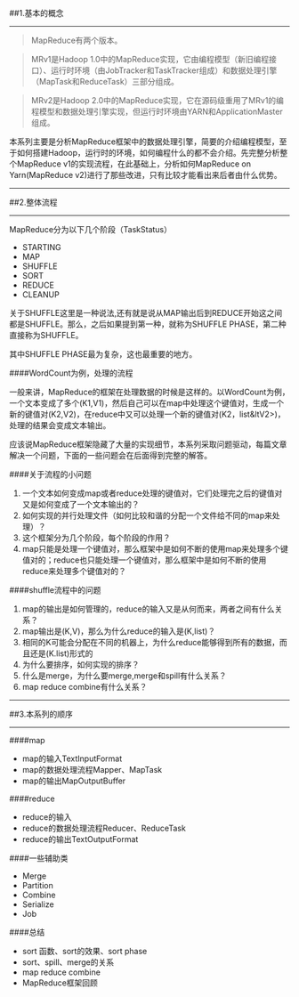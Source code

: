 ##1.基本的概念
***

>MapReduce有两个版本。

>MRv1是Hadoop 1.0中的MapReduce实现，它由编程模型（新旧编程接口）、运行时环境（由JobTracker和TaskTracker组成）和数据处理引擎（MapTask和ReduceTask）三部分组成。

>MRv2是Hadoop 2.0中的MapReduce实现，它在源码级重用了MRv1的编程模型和数据处理引擎实现，但运行时环境由YARN和ApplicationMaster组成。

本系列主要是分析MapReduce框架中的数据处理引擎，简要的介绍编程模型，至于如何搭建Hadoop，运行时的环境，如何编程什么的都不会介绍。先完整分析整个MapReduce v1的实现流程，在此基础上，分析如何MapReduce on Yarn(MapReduce v2)进行了那些改进，只有比较才能看出来后者由什么优势。

***
##2.整体流程
***

MapReduce分为以下几个阶段（TaskStatus）
* STARTING
* MAP
* SHUFFLE
* SORT
* REDUCE
* CLEANUP

关于SHUFFLE这里是一种说法,还有就是说从MAP输出后到REDUCE开始这之间都是SHUFFLE。那么，之后如果提到第一种，就称为SHUFFLE PHASE，第二种直接称为SHUFFLE。

其中SHUFFLE PHASE最为复杂，这也最重要的地方。

####WordCount为例，处理的流程

一般来讲，MapReduce的框架在处理数据的时候是这样的。以WordCount为例，一个文本变成了多个(K1,V1)，然后自己可以在map中处理这个键值对，生成一个新的键值对(K2,V2)，在reduce中又可以处理一个新的键值对(K2，list&ltV2>)，处理的结果会变成文本输出。

应该说MapReduce框架隐藏了大量的实现细节，本系列采取问题驱动，每篇文章解决一个问题，下面的一些问题会在后面得到完整的解答。

####关于流程的小问题

1. 一个文本如何变成map或者reduce处理的键值对，它们处理完之后的键值对又是如何变成了一个文本输出的？
2. 如何实现的并行处理文件（如何比较和谐的分配一个文件给不同的map来处理）？
3. 这个框架分为几个阶段，每个阶段的作用？
4. map只能是处理一个键值对，那么框架中是如何不断的使用map来处理多个键值对的；reduce也只能处理一个键值对，那么框架中是如何不断的使用reduce来处理多个键值对的？

####shuffle流程中的问题

1. map的输出是如何管理的，reduce的输入又是从何而来，两者之间有什么关系？
2. map输出是(K,V)，那么为什么reduce的输入是(K,list<V>)？
3. 相同的K可能会分配在不同的机器上，为什么reduce能够得到所有的数据，而且还是(K.list<V>)形式的
4. 为什么要排序，如何实现的排序？
5. 什么是merge，为什么要merge,merge和spill有什么关系？
6. map reduce combine有什么关系？

***
##3.本系列的顺序
***

####map
* map的输入TextInputFormat
* map的数据处理流程Mapper、MapTask
* map的输出MapOutputBuffer

####reduce
* reduce的输入
* reduce的数据处理流程Reducer、ReduceTask
* reduce的输出TextOutputFormat

####一些辅助类
* Merge
* Partition
* Combine
* Serialize
* Job

####总结
* sort 函数、sort的效果、sort phase
* sort、spill、merge的关系
* map reduce combine
* MapReduce框架回顾
